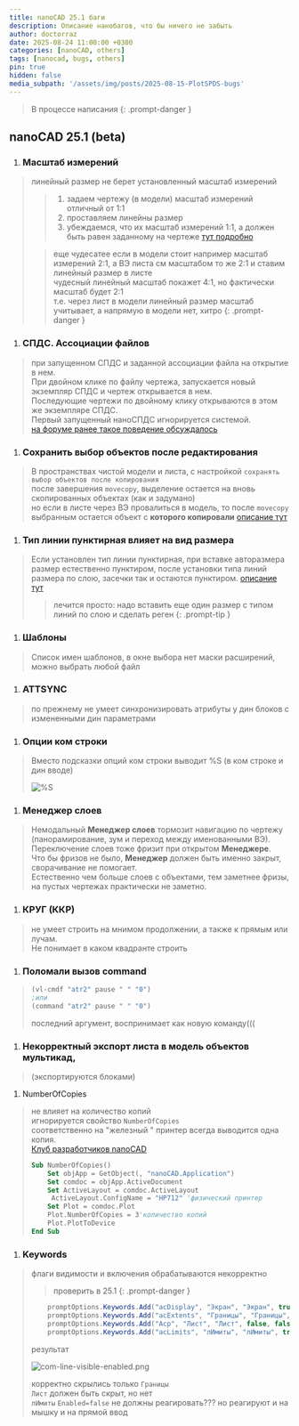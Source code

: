 ```yaml
---
title: nanoCAD 25.1 баги
description: Описание нанобагов, что бы ничего не забыть
author: doctorraz
date: 2025-08-24 11:00:00 +0300
categories: [nanoCAD, others]
tags: [nanocad, bugs, others]
pin: true
hidden: false
media_subpath: '/assets/img/posts/2025-08-15-PlotSPDS-bugs'
---
```


> В процессе написания
{: .prompt-danger }


## nanoCAD 25.1 (beta)

1. ### Масштаб измерений
> линейный размер не берет установленный масштаб измерений
> > 1. задаем чертежу (в модели) масштаб измерений отличный от 1:1
> > 2. проставляем линейны размер 
> > 3. убеждаемся, что их масштаб измерений 1:1, а должен быть равен заданному на чертеже
> [тут подробно](https://forum.nanocad.ru/discussion/787/razmer-ne-primenyaet-masshtab-izmereniy)
> 
> > еще чудесатее если в модели стоит например масштаб измерений 2:1, а ВЭ листа см масштабом то же 2:1 и ставим линейный размер в листе<br>
> > чудесный линейный масштаб покажет 4:1, но фактически масштаб будет 2:1<br>
> > т.е. через лист в модели линейный размер масштаб учитывает, а напрямую в модели нет, хитро
> {: .prompt-danger }



1. ### СПДС. Ассоциации файлов
> при запущенном СПДС и заданной ассоциации файла на открытие в нем.<br>
> При двойном клике по файлу чертежа, запускается новый экземпляр СПДС и чертеж открывается в нем.<br>
> Последующие чертежи по двойному клику открываются в этом же экземпляре СПДС.<br>
> Первый запущенный наноСПДС игнорируется системой.<br>
> [на форуме ранее такое поведение обсуждалось](https://forum.nanocad.ru/discussion/291/spds-associacii-faylov)

1. ### Сохранить выбор объектов после редактирования
> В пространствах чистой модели и листа, с настройкой `сохранять выбор объектов после копирования` <br>
> после завершения `movecopy`, выделение остается на вновь скопированных объектах (как и задумано)<br> 
> но
> если в листе через ВЭ провалиться в модель, то после `movecopy` выбранным остается объект с **которого копировали**
> [описание тут](https://forum.nanocad.ru/discussion/244/sohranit-vybor-obektov-posle-redaktirovaniya)

1. ### Тип линии пунктирная влияет на вид размера
> Если установлен тип линии пунктирная, при вставке авторазмера размер естественно пунктиром,
> после установки типа линий размера по слою, засечки так и остаются пунктиром.
> [описание тут](https://forum.nanocad.ru/discussion/274/tip-linii-punktirnaya-vliyaet-na-vid-razmera)
> > лечится просто:
> > надо вставить еще один размер с типом линий по слою и сделать реген
> {: .prompt-tip }

1. ### Шаблоны
> Список имен шаблонов, в окне выбора нет маски расширений, можно выбрать любой файл

1. ### ATTSYNC 
> по прежнему не умеет синхронизировать атрибуты у дин блоков с измененными дин параметрами

1. ### Опции ком строки
> Вместо подсказки опций ком строки выводит %S (в ком строке и дин вводе)
> 
> ![%S](com-line-options.png)

1. ### Менеджер слоев
> Немодальный **Менеджер слоев** тормозит навигацию по чертежу (панорамирование, зум и переход между именованными ВЭ).<br> 
> Переключение слоев тоже фризит при открытом **Менеджере**. <br> 
> Что бы фризов не было, **Менеджер** должен быть именно закрыт, сворачивание не помогает.<br>
> Естественно чем больше слоев с объектами, тем заметнее фризы, на пустых чертежах практически не заметно.

1. ### КРУГ (ККР)
> не умеет строить на мнимом продолжении, а также к прямым или лучам. <br>
> Не понимает в каком квадранте строить

1. ### Поломали вызов command
> ```lisp
> (vl-cmdf "atr2" pause " " "0")
> ;или
> (command "atr2" pause " " "0")
> ```
> последний аргумент, воспринимает как новую команду((( 

1. ### Некорректный экспорт листа в модель объектов мультикад,
> (экспортируются блоками)

1. NumberOfCopies 
> не влияет на количество копий <br>
> игнорируется свойство `NumberOfCopies`<br>
> соответственно на "железный " принтер всегда выводится одна копия.<br>
> [Клуб разработчиков nanoCAD](https://developer.nanocad.ru/redmine/issues/854)
> 
> ```vb
> Sub NumberOfCopies()
>     Set objApp = GetObject(, "nanoCAD.Application")
>     Set comdoc = objApp.ActiveDocument
>     Set ActiveLayout = comdoc.ActiveLayout
>      ActiveLayout.ConfigName = "HP712" 'физический принтер
>     Set Plot = comdoc.Plot
>     Plot.NumberOfCopies = 3'количество копий
>     Plot.PlotToDevice
> End Sub
> ```

1. ### Keywords  
> флаги видимости и включения обрабатываются некорректно
> 
> > проверить в 25.1
> {: .prompt-danger }
> 
> ```csharp
>     promptOptions.Keywords.Add("acDisplay", "Экран", "Экран", true, true);
>     promptOptions.Keywords.Add("acExtents", "Границы", "Границы", false, true);
>     promptOptions.Keywords.Add("Acp", "Лист", "Лист", false, false);
>     promptOptions.Keywords.Add("acLimits", "лИмиты", "лИмиты", true, false);
> ```
> результат 
> 
> ![com-line-visible-enabled.png](com-line-visible-enabled.png)
> 
> корректно скрылись только `Границы`<br>
> `Лист` должен быть скрыт, но нет<br>
> `лИмиты` `Enabled=false` не должны реагировать??? но реагируют и на мышку и на прямой ввод

